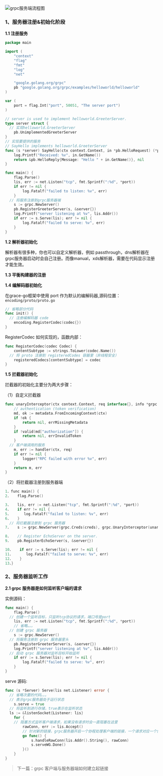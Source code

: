 ![grpc服务端流程图](https://github.com/metashops/GoFamily/blob/main/assets/image/grpc%E6%9C%8D%E5%8A%A1%E7%AB%AF%E5%90%AF%E5%8A%A8%E6%B5%81%E7%A8%8B.png)

### 1、服务器注册&初始化阶段

**1.1 注册服务**

```go
package main

import (
	"context"
	"flag"
	"fmt"
	"log"
	"net"

	"google.golang.org/grpc"
	pb "google.golang.org/grpc/examples/helloworld/helloworld"
)

var (
	port = flag.Int("port", 50051, "The server port")
)

// server is used to implement helloworld.GreeterServer.
type server struct {
  // 实现helloworld.GreeterServer
	pb.UnimplementedGreeterServer
}
// 实现要提供的服务
// SayHello implements helloworld.GreeterServer
func (s *server) SayHello(ctx context.Context, in *pb.HelloRequest) (*pb.HelloReply, error) {
	log.Printf("Received: %v", in.GetName())
	return &pb.HelloReply{Message: "Hello " + in.GetName()}, nil
}

func main() {
	flag.Parse()
	lis, err := net.Listen("tcp", fmt.Sprintf(":%d", *port))
	if err != nil {
		log.Fatalf("failed to listen: %v", err)
	}
  // 将服务注册到grpc服务器端
	s := grpc.NewServer()
	pb.RegisterGreeterServer(s, &server{})
	log.Printf("server listening at %v", lis.Addr())
	if err := s.Serve(lis); err != nil {
		log.Fatalf("failed to serve: %v", err)
	}
}

```

**1.2 解析器初始化**

解析器有很多种，你也可以自定义解析器，例如 passthrough，dns解析器在grpc服务器启动时会自己注册。而像manual，xds解析器，需要在代码显示注册才能生效。

**1.3 平衡构建器的注册**

**1.4 编解码器初始化**

在grace-go框架中使用 port 作为默认的编解码器,源码位置：`encoding/proto/proto.go`

```go
// 省略部分代码
func init() {
  // 注册编解码器 code
	encoding.RegisterCodec(codec{})
}
```

RegisterCodec 如何实现的，函数内部：

```go
func RegisterCodec(codec Codec) {
	contentSubtype := strings.ToLower(codec.Name())
  // 将 proto 注册到 registeredCodes 容器里（非线程安全）
	registeredCodecs[contentSubtype] = codec
}
```

**1.5 拦截器初始化**

拦截器的初始化主要分为两大步骤：

（1）自定义拦截器

```go
func unaryInterceptor(ctx context.Context, req interface{}, info *grpc.UnaryServerInfo, handler grpc.UnaryHandler) (interface{}, error) {
	// authentication (token verification)
	md, ok := metadata.FromIncomingContext(ctx)
	if !ok {
		return nil, errMissingMetadata
	}
	if !valid(md["authorization"]) {
		return nil, errInvalidToken
	}
  // 客户端调用的服务
	m, err := handler(ctx, req)
	if err != nil {
		logger("RPC failed with error %v", err)
	}
	return m, err
}
```

（2）将拦截器注册到服务器端

```go
1．func main() {
2．   flag.Parse()

3．   lis, err := net.Listen("tcp", fmt.Sprintf(":%d", *port))
4．   if err != nil {
5．      log.Fatalf("failed to listen: %v", err)
6．   }
  // 将拦截器注册到 grpc 服务器
7．   s := grpc.NewServer(grpc.Creds(creds), grpc.UnaryInterceptor(unaryInterceptor), grpc.StreamInterceptor(streamInterceptor))

8．   // Register EchoServer on the server.
9．   pb.RegisterEchoServer(s, &server{})

10．   if err := s.Serve(lis); err != nil {
11．      log.Fatalf("failed to serve: %v", err)
12．   }
13．}

```

### 2、服务器监听工作

**2.1 grpc 服务器是如何监听客户端的请求**

实例源码：

```go
func main() {
	flag.Parse()
  // 创建一个监听目标，只监听tcp协议的请求，端口号是port
	lis, err := net.Listen("tcp", fmt.Sprintf(":%d", *port))
	// 省略。。。
  // 创建 grpc 服务器
	s := grpc.NewServer()
  // 将服务注册到 grpc 服务器里头
	pb.RegisterGreeterServer(s, &server{})
	log.Printf("server listening at %v", lis.Addr())
  // 启动 grpc 服务器对监听目标开始监听
	if err := s.Serve(lis); err != nil {
		log.Fatalf("failed to serve: %v", err)
	}
}
```

serve 源码:

```go
func (s *Server) Serve(lis net.Listener) error {
  // 省略次要的代码。。。
  // 表示grpc服务器处于运行状态
	s.serve = true
  // 将监听到进行存储，true表示在监听状态
  ls := &listenSocket{Listener: lis}
	for {
    // 阻塞方式监听客户端请求，如果没有请求时会一直阻塞在这里
		rawConn, err := lis.Accept()
		// 针对新的链接，grpc服务器开启一个协程处理客户端的链接，一个请求对应一个协程
		go func() {
			s.handleRawConn(lis.Addr().String(), rawConn)
			s.serveWG.Done()
		}()
	}
}
```



> 下一篇：grpc 客户端与服务器端如何建立起链接

